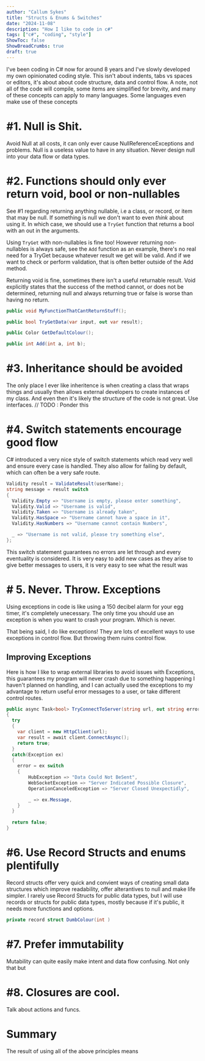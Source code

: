 ```yaml
---
author: "Callum Sykes"
title: "Structs & Enums & Switches"
date: "2024-11-08"
description: "How I like to code in c#"
tags: ["c#", "coding", "style"]
ShowToc: false
ShowBreadCrumbs: true
draft: true
---
```


I've been coding in C# now for around 8 years and I've slowly developed my own opinionated coding style. This isn't about indents, tabs vs spaces or editors, it's about about code structure, data and control flow. A note, not all of the code will compile, some items are simplified for brevity, and many of these concepts can apply to many languages. Some languages even make use of these concepts 


# #1. Null is Shit.
Avoid Null at all costs, it can only ever cause NullReferenceExceptions and problems. Null is a useless value to have in any situation. Never design null into your data flow or data types.


# #2. Functions should only ever return void, bool or non-nullables
See #1 regarding returning anything nullable, i.e a class, or record, or item that may be null. If something is null we don't want to even _think_ about using it. In which case, we should use a `TryGet` function that returns a bool with an out in the arguments.

Using `TryGet` with non-nullables is fine too! However returning non-nullables is always safe, see the `Add` function as an example, there's no real need for a TryGet because whatever result we get will be valid. And if we want to check or perform validation, that is often better outside of the Add method.

Returning void is fine, sometimes there isn't a useful returnable result. Void explicitly states that the success of the method cannot, or does not be determined, returning null and always returning true or false is worse than having no return.


``` C#
public void MyFunctionThatCantReturnStuff();

public bool TryGetData(var input, out var result);

public Color GetDefaultColour();

public int Add(int a, int b);
```


# #3. Inheritance should be avoided
The only place I ever like inheritence is when creating a class that wraps things and usually then allows external developers to create instances of my class. And even then it's likely the structure of the code is not great. Use interfaces.
// TODO : Ponder this


# #4. Switch statements encourage good flow
C# introduced a very nice style of switch statements which read very well and ensure every case is handled. They also allow for failing by default, which can often be a very safe route.

``` c#
Validity result = ValidateResult(userName);
string message = result switch
{
  Validity.Empty => "Username is empty, please enter something",
  Validity.Valid => "Username is valid",
  Validity.Taken => "Username is already taken",
  Validity.HasSpace => "Username cannot have a space in it",
  Validity.HasNumbers => "Username cannot contain Numbers",

  _ => "Username is not valid, please try something else",
};
```
This switch statement guarantees no errors are let through and every eventuality is considered. It is very easy to add new cases as they arise to give better messages to users, it is very easy to see what the result was 


# # 5. Never. Throw. Exceptions
Using exceptions in code is like using a 150 decibel alarm for your egg timer, it's completely unecessary. The only time you should use an exception is when you want to crash your program. Which is never.

That being said, I do like exceptions! They are lots of excellent ways to use exceptions in control flow. But throwing them ruins control flow.

## Improving Exceptions
Here is how I like to wrap external libraries to avoid issues with Exceptions, this guarantees my program will never crash due to something happening I haven't planned on handling, and I can actually used the exceptions to my advantage to return useful error messages to a user, or take different control routes.

``` c#
public async Task<bool> TryConnectToServer(string url, out string errorMessage)
{
  try
  {
    var client = new HttpClient(url);
    var result = await client.ConnectAsync();
    return true;
  }
  catch(Exception ex)
  {
    error = ex switch
    {
        HubException => "Data Could Not BeSent",
        WebSocketException => "Server Indicated Possible Closure",
        OperationCanceledException => "Server Closed Unexpectidly",

        _ => ex.Message,
    }
  }
  
  return false;
}
```


# #6. Use Record Structs and enums plentifully
Record structs offer very quick and convient ways of creating small data structures which improve readability, offer alterantives to null and make life simpler. I rarely use Record Structs for public data types, but I will use records or structs for public data types, mostly because if it's public, it needs more functions and options.

``` c#
private record struct DumbColour(int )
```


# #7. Prefer immutability
Mutability can quite easily make intent and data flow confusing. Not only that but 


# #8. Closures are cool.
Talk about actions and funcs.


# Summary
The result of using all of the above principles means 